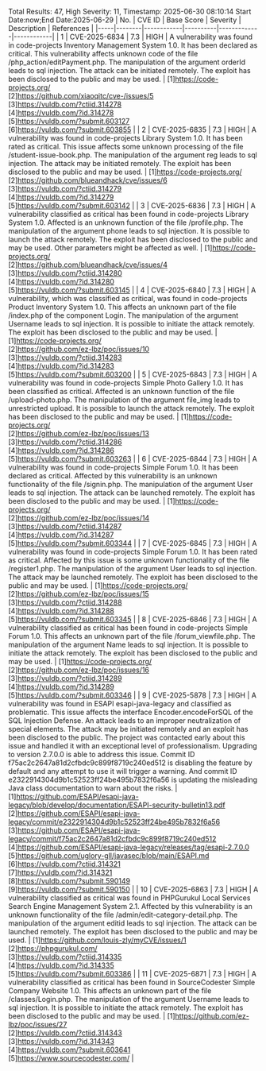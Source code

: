 Total Results: 47, High Severity: 11, Timestamp: 2025-06-30 08:10:14
Start Date:now;End Date:2025-06-29
| No. | CVE ID | Base Score | Severity | Description | References |
|-----|--------|------------|----------|-------------|------------|
| 1 | CVE-2025-6834 | 7.3  | HIGH | A vulnerability was found in code-projects Inventory Management System 1.0. It has been declared as critical. This vulnerability affects unknown code of the file /php_action/editPayment.php. The manipulation of the argument orderId leads to sql injection. The attack can be initiated remotely. The exploit has been disclosed to the public and may be used. | [1]https://code-projects.org/<br>[2]https://github.com/xiaoqitc/cve-/issues/5<br>[3]https://vuldb.com/?ctiid.314278<br>[4]https://vuldb.com/?id.314278<br>[5]https://vuldb.com/?submit.603127<br>[6]https://vuldb.com/?submit.603855 |
| 2 | CVE-2025-6835 | 7.3  | HIGH | A vulnerability was found in code-projects Library System 1.0. It has been rated as critical. This issue affects some unknown processing of the file /student-issue-book.php. The manipulation of the argument reg leads to sql injection. The attack may be initiated remotely. The exploit has been disclosed to the public and may be used. | [1]https://code-projects.org/<br>[2]https://github.com/blueandhack/cve/issues/6<br>[3]https://vuldb.com/?ctiid.314279<br>[4]https://vuldb.com/?id.314279<br>[5]https://vuldb.com/?submit.603142 |
| 3 | CVE-2025-6836 | 7.3  | HIGH | A vulnerability classified as critical has been found in code-projects Library System 1.0. Affected is an unknown function of the file /profile.php. The manipulation of the argument phone leads to sql injection. It is possible to launch the attack remotely. The exploit has been disclosed to the public and may be used. Other parameters might be affected as well. | [1]https://code-projects.org/<br>[2]https://github.com/blueandhack/cve/issues/4<br>[3]https://vuldb.com/?ctiid.314280<br>[4]https://vuldb.com/?id.314280<br>[5]https://vuldb.com/?submit.603145 |
| 4 | CVE-2025-6840 | 7.3  | HIGH | A vulnerability, which was classified as critical, was found in code-projects Product Inventory System 1.0. This affects an unknown part of the file /index.php of the component Login. The manipulation of the argument Username leads to sql injection. It is possible to initiate the attack remotely. The exploit has been disclosed to the public and may be used. | [1]https://code-projects.org/<br>[2]https://github.com/ez-lbz/poc/issues/10<br>[3]https://vuldb.com/?ctiid.314283<br>[4]https://vuldb.com/?id.314283<br>[5]https://vuldb.com/?submit.603200 |
| 5 | CVE-2025-6843 | 7.3  | HIGH | A vulnerability was found in code-projects Simple Photo Gallery 1.0. It has been classified as critical. Affected is an unknown function of the file /upload-photo.php. The manipulation of the argument file_img leads to unrestricted upload. It is possible to launch the attack remotely. The exploit has been disclosed to the public and may be used. | [1]https://code-projects.org/<br>[2]https://github.com/ez-lbz/poc/issues/13<br>[3]https://vuldb.com/?ctiid.314286<br>[4]https://vuldb.com/?id.314286<br>[5]https://vuldb.com/?submit.603263 |
| 6 | CVE-2025-6844 | 7.3  | HIGH | A vulnerability was found in code-projects Simple Forum 1.0. It has been declared as critical. Affected by this vulnerability is an unknown functionality of the file /signin.php. The manipulation of the argument User leads to sql injection. The attack can be launched remotely. The exploit has been disclosed to the public and may be used. | [1]https://code-projects.org/<br>[2]https://github.com/ez-lbz/poc/issues/14<br>[3]https://vuldb.com/?ctiid.314287<br>[4]https://vuldb.com/?id.314287<br>[5]https://vuldb.com/?submit.603344 |
| 7 | CVE-2025-6845 | 7.3  | HIGH | A vulnerability was found in code-projects Simple Forum 1.0. It has been rated as critical. Affected by this issue is some unknown functionality of the file /register1.php. The manipulation of the argument User leads to sql injection. The attack may be launched remotely. The exploit has been disclosed to the public and may be used. | [1]https://code-projects.org/<br>[2]https://github.com/ez-lbz/poc/issues/15<br>[3]https://vuldb.com/?ctiid.314288<br>[4]https://vuldb.com/?id.314288<br>[5]https://vuldb.com/?submit.603345 |
| 8 | CVE-2025-6846 | 7.3  | HIGH | A vulnerability classified as critical has been found in code-projects Simple Forum 1.0. This affects an unknown part of the file /forum_viewfile.php. The manipulation of the argument Name leads to sql injection. It is possible to initiate the attack remotely. The exploit has been disclosed to the public and may be used. | [1]https://code-projects.org/<br>[2]https://github.com/ez-lbz/poc/issues/16<br>[3]https://vuldb.com/?ctiid.314289<br>[4]https://vuldb.com/?id.314289<br>[5]https://vuldb.com/?submit.603346 |
| 9 | CVE-2025-5878 | 7.3  | HIGH | A vulnerability was found in ESAPI esapi-java-legacy and classified as problematic. This issue affects the interface Encoder.encodeForSQL of the SQL Injection Defense. An attack leads to an improper neutralization of special elements. The attack may be initiated remotely and an exploit has been disclosed to the public. The project was contacted early about this issue and handled it with an exceptional level of professionalism. Upgrading to version 2.7.0.0 is able to address this issue. Commit ID f75ac2c2647a81d2cfbdc9c899f8719c240ed512 is disabling the feature by default and any attempt to use it will trigger a warning. And commit ID e2322914304d9b1c52523ff24be495b7832f6a56 is updating the misleading Java class documentation to warn about the risks. | [1]https://github.com/ESAPI/esapi-java-legacy/blob/develop/documentation/ESAPI-security-bulletin13.pdf<br>[2]https://github.com/ESAPI/esapi-java-legacy/commit/e2322914304d9b1c52523ff24be495b7832f6a56<br>[3]https://github.com/ESAPI/esapi-java-legacy/commit/f75ac2c2647a81d2cfbdc9c899f8719c240ed512<br>[4]https://github.com/ESAPI/esapi-java-legacy/releases/tag/esapi-2.7.0.0<br>[5]https://github.com/uglory-gll/javasec/blob/main/ESAPI.md<br>[6]https://vuldb.com/?ctiid.314321<br>[7]https://vuldb.com/?id.314321<br>[8]https://vuldb.com/?submit.590149<br>[9]https://vuldb.com/?submit.590150 |
| 10 | CVE-2025-6863 | 7.3  | HIGH | A vulnerability classified as critical was found in PHPGurukul Local Services Search Engine Management System 2.1. Affected by this vulnerability is an unknown functionality of the file /admin/edit-category-detail.php. The manipulation of the argument editid leads to sql injection. The attack can be launched remotely. The exploit has been disclosed to the public and may be used. | [1]https://github.com/louis-zly/myCVE/issues/1<br>[2]https://phpgurukul.com/<br>[3]https://vuldb.com/?ctiid.314335<br>[4]https://vuldb.com/?id.314335<br>[5]https://vuldb.com/?submit.603386 |
| 11 | CVE-2025-6871 | 7.3  | HIGH | A vulnerability classified as critical has been found in SourceCodester Simple Company Website 1.0. This affects an unknown part of the file /classes/Login.php. The manipulation of the argument Username leads to sql injection. It is possible to initiate the attack remotely. The exploit has been disclosed to the public and may be used. | [1]https://github.com/ez-lbz/poc/issues/27<br>[2]https://vuldb.com/?ctiid.314343<br>[3]https://vuldb.com/?id.314343<br>[4]https://vuldb.com/?submit.603641<br>[5]https://www.sourcecodester.com/ |
